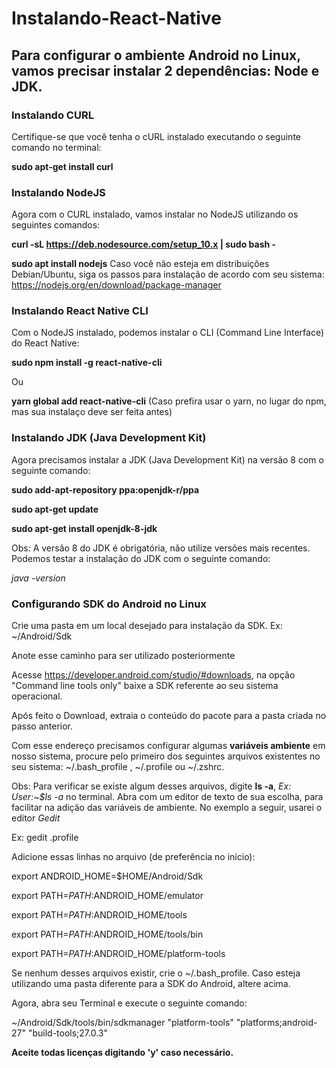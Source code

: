 # Instalando-React-Native

## Para configurar o ambiente Android no Linux, vamos precisar instalar 2 dependências: Node e JDK.

### Instalando CURL
Certifique-se que você tenha o cURL instalado executando o seguinte comando no terminal:

**sudo apt-get install curl**

### Instalando NodeJS
Agora com o CURL instalado, vamos instalar no NodeJS utilizando os seguintes comandos:

**curl -sL https://deb.nodesource.com/setup_10.x | sudo bash -**

**sudo apt install nodejs**
Caso você não esteja em distribuições Debian/Ubuntu, siga os passos para instalação de acordo com seu sistema: https://nodejs.org/en/download/package-manager

### Instalando React Native CLI
Com o NodeJS instalado, podemos instalar o CLI (Command Line Interface) do React Native:

**sudo npm install -g react-native-cli**

Ou 

**yarn global add react-native-cli** (Caso prefira usar o yarn, no lugar do npm, mas sua instalaço deve ser feita antes)

### Instalando JDK (Java Development Kit)

Agora precisamos instalar a JDK (Java Development Kit) na versão 8 com o seguinte comando:

**sudo add-apt-repository ppa:openjdk-r/ppa**

**sudo apt-get update**

**sudo apt-get install openjdk-8-jdk**

Obs: A versão 8 do JDK é obrigatória, não utilize versões mais recentes.
Podemos testar a instalação do JDK com o seguinte comando:

_java -version_

### Configurando SDK do Android no Linux

Crie uma pasta em um local desejado para instalação da SDK. Ex: ~/Android/Sdk

Anote esse caminho para ser utilizado posteriormente

Acesse https://developer.android.com/studio/#downloads, na opção "Command line tools only" baixe a SDK referente ao seu sistema operacional.

Após feito o Download, extraia o conteúdo do pacote para a pasta criada no passo anterior.

Com esse endereço precisamos configurar algumas **variáveis ambiente** em nosso sistema, procure pelo primeiro dos seguintes arquivos existentes no seu sistema: ~/.bash_profile , ~/.profile ou ~/.zshrc.

Obs: Para verificar se existe algum desses arquivos, digite **ls -a**, _Ex: User:~$ls -a_ no terminal. Abra com um editor de texto de sua escolha, para facilitar na adição das variáveis de ambiente. No exemplo a seguir, usarei o editor _Gedit_

Ex: gedit .profile

Adicione essas linhas no arquivo (de preferência no início):

export ANDROID_HOME=$HOME/Android/Sdk

export PATH=$PATH:$ANDROID_HOME/emulator

export PATH=$PATH:$ANDROID_HOME/tools

export PATH=$PATH:$ANDROID_HOME/tools/bin

export PATH=$PATH:$ANDROID_HOME/platform-tools

Se nenhum desses arquivos existir, crie o ~/.bash_profile. Caso esteja utilizando uma pasta diferente para a SDK do Android, altere acima.

Agora, abra seu Terminal e execute o seguinte comando:

~/Android/Sdk/tools/bin/sdkmanager  "platform-tools" "platforms;android-27" "build-tools;27.0.3"

**Aceite todas licenças digitando 'y' caso necessário.**
